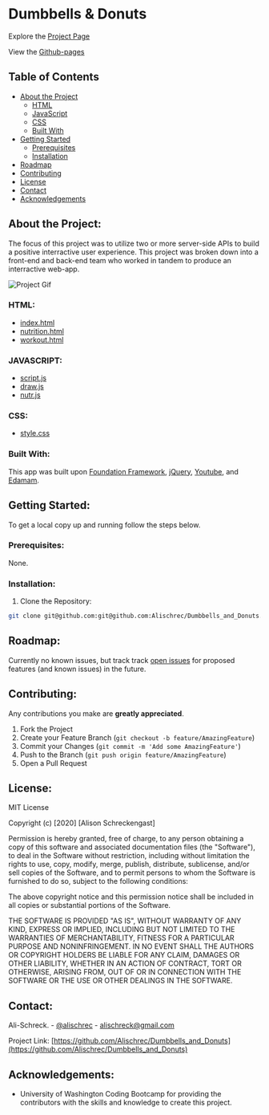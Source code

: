 # Dumbbells & Donuts

Explore the [Project Page](https://github.com/Alischrec/Dumbbells_and_Donuts)

View the [Github-pages](https://alischrec.github.io/Dumbbells_and_Donuts/)

## Table of Contents

* [About the Project](#about-the-project)
  * [HTML](#HTML)
  * [JavaScript](#JAVASCRIPT)
  * [CSS](#CSS)
  * [Built With](#built-with)
* [Getting Started](#getting-started)
  * [Prerequisites](#prerequisites)
  * [Installation](#installation)
* [Roadmap](#roadmap)
* [Contributing](#contributing)
* [License](#License)
* [Contact](#contact)
* [Acknowledgements](#acknowledgements)

## About the Project:
The focus of this project was to utilize two or more server-side APIs to build a positive interractive user experience. This project was broken down into a front-end and back-end team who worked in tandem to produce an interractive web-app. 

![Project Gif](assets/img/gif.gif)

### HTML:
 * [index.html](https://github.com/Alischrec/Dumbbells_and_Donuts/blob/main/index.html)
 * [nutrition.html](https://github.com/Alischrec/Dumbbells_and_Donuts/blob/main/assets/nutrition.html)
 * [workout.html](https://github.com/Alischrec/Dumbbells_and_Donuts/blob/main/assets/workout.html)

### JAVASCRIPT:
 * [script.js](https://github.com/Alischrec/Dumbbells_and_Donuts/blob/main/assets/js/script.js)
 * [draw.js](https://github.com/Alischrec/Dumbbells_and_Donuts/blob/main/assets/js/draw.js)
 * [nutr.js](https://github.com/Alischrec/Dumbbells_and_Donuts/blob/main/assets/js/nutr.js)

### CSS:
* [style.css](https://github.com/Alischrec/Dumbbells_and_Donuts/blob/main/assets/css/style.css)

### Built With:
This app was built upon [Foundation Framework](https://get.foundation/sites/docs/index.html), [jQuery](https://jquery.com/download/), [Youtube](https://developers.google.com/youtube/v3/getting-started), and [Edamam](https://developer.edamam.com/food-database-api-docs).

## Getting Started:
To get a local copy up and running follow the steps below.

### Prerequisites:
None.

### Installation:
1. Clone the Repository:
```sh
git clone git@github.com:git@github.com:Alischrec/Dumbbells_and_Donuts.git
```

## Roadmap:
Currently no known issues, but track track [open issues](https://github.com/Alischrec/Dumbbells_and_Donuts/issues) for proposed features (and known issues) in the future.


## Contributing:
Any contributions you make are **greatly appreciated**.

1. Fork the Project
2. Create your Feature Branch (`git checkout -b feature/AmazingFeature`)
3. Commit your Changes (`git commit -m 'Add some AmazingFeature'`)
4. Push to the Branch (`git push origin feature/AmazingFeature`)
5. Open a Pull Request

## License:

MIT License

Copyright (c) [2020] [Alison Schreckengast]

Permission is hereby granted, free of charge, to any person obtaining a copy
of this software and associated documentation files (the "Software"), to deal
in the Software without restriction, including without limitation the rights
to use, copy, modify, merge, publish, distribute, sublicense, and/or sell
copies of the Software, and to permit persons to whom the Software is
furnished to do so, subject to the following conditions:

The above copyright notice and this permission notice shall be included in all
copies or substantial portions of the Software.

THE SOFTWARE IS PROVIDED "AS IS", WITHOUT WARRANTY OF ANY KIND, EXPRESS OR
IMPLIED, INCLUDING BUT NOT LIMITED TO THE WARRANTIES OF MERCHANTABILITY,
FITNESS FOR A PARTICULAR PURPOSE AND NONINFRINGEMENT. IN NO EVENT SHALL THE
AUTHORS OR COPYRIGHT HOLDERS BE LIABLE FOR ANY CLAIM, DAMAGES OR OTHER
LIABILITY, WHETHER IN AN ACTION OF CONTRACT, TORT OR OTHERWISE, ARISING FROM,
OUT OF OR IN CONNECTION WITH THE SOFTWARE OR THE USE OR OTHER DEALINGS IN THE
SOFTWARE.

## Contact:
Ali-Schreck. - [@alischrec](https://www.instagram.com/alischrec) - alischreck@gmail.com

Project Link: [https://github.com/Alischrec/Dumbbells_and_Donuts](https://github.com/Alischrec/Dumbbells_and_Donuts)

## Acknowledgements: 
* University of Washington Coding Bootcamp for providing the contributors with the skills and knowledge to create this project. 
